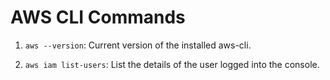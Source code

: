 # AWS CLI Commands

1. `aws --version`: Current version of the installed aws-cli.

2. `aws iam list-users`: List the details of the user logged into the console.